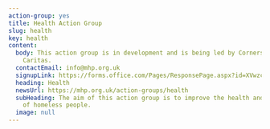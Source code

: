 ```yaml
---
action-group: yes
title: Health Action Group
slug: health
key: health
content:
  body: This action group is in development and is being led by Cornerstones,
    Caritas.
  contactEmail: info@mhp.org.uk
  signupLink: https://forms.office.com/Pages/ResponsePage.aspx?id=XVwzcf1bkE61VN8N5KjjQjkoCHBJKMVKuWG3gz25EypUM1gxNTZLNUgwS0tGNUhNVkExNUJPRkY5Ni4u
  heading: Health
  newsUrl: https://mhp.org.uk/action-groups/health
  subHeading: The aim of this action group is to improve the health and wellbeing
    of homeless people.
  image: null
---
```

